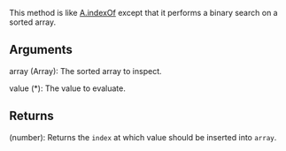 This method is like [A.indexOf](/?id=indexOf) except that it performs a binary search on a sorted array.


## Arguments
array (Array): The sorted array to inspect.

value (*): The value to evaluate.


## Returns
(number): Returns the `index` at which value should be inserted into `array`.

